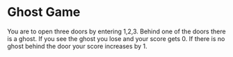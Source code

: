 # Ghost Game
You are to open three doors by entering 1,2,3. Behind one of the doors there is a ghost. If you see the ghost you lose and your score gets 0. If there is no ghost behind the door your score increases by 1.
